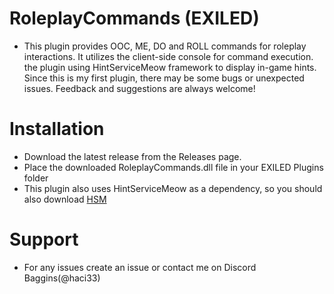 # RoleplayCommands (EXILED)
* This plugin provides OOC, ME, DO  and ROLL commands for roleplay interactions. It utilizes the client-side console for command execution. the plugin using HintServiceMeow framework to display in-game hints.
  Since this is my first plugin, there may be some bugs or unexpected issues. Feedback and suggestions are always welcome!

# Installation
* Download the latest release from the Releases page.
* Place the downloaded RoleplayCommands.dll file in your EXILED Plugins folder
* This plugin also uses HintServiceMeow as a dependency, so you should also download [HSM](https://github.com/MeowServer/HintServiceMeow/releases)

# Support
* For any issues create an issue or contact me on Discord Baggins(@haci33)
